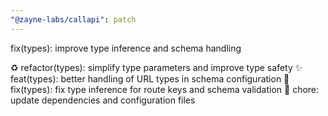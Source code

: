 ```yaml
---
"@zayne-labs/callapi": patch
---
```


fix(types): improve type inference and schema handling

♻️ refactor(types): simplify type parameters and improve type safety
✨ feat(types): better handling of URL types in schema configuration
🐛 fix(types): fix type inference for route keys and schema validation
🔧 chore: update dependencies and configuration files
